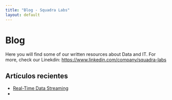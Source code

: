 ```yaml
---
title: "Blog - Squadra Labs"
layout: default
---
```


# Blog

Here you will find some of our written resources about Data and IT.
For more, check our Linekdin: https://www.linkedin.com/company/squadra-labs

## Artículos recientes

- [Real-Time Data Streaming](blog/article1.md)
- 
